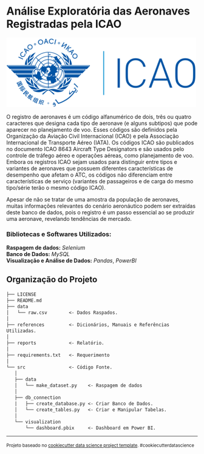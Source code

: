 Análise Exploratória das Aeronaves Registradas pela ICAO
==============================

<img src="icao_photo.png" alt="ICAO Logo" width = 500>

O registro de aeronaves é um código alfanumérico de dois, três ou quatro caracteres que designa cada tipo de aeronave (e alguns subtipos) que pode aparecer no planejamento de voo. Esses códigos são definidos pela Organização da Aviação Civil Internacional (ICAO) e pela Associação Internacional de Transporte Aéreo (IATA). Os códigos ICAO são publicados no documento ICAO 8643 Aircraft Type Designators e são usados ​​pelo controle de tráfego aéreo e operações aéreas, como planejamento de voo. Embora os registros ICAO sejam usados ​​para distinguir entre tipos e variantes de aeronaves que possuem diferentes características de desempenho que afetam o ATC, os códigos não diferenciam entre características de serviço (variantes de passageiros e de carga do mesmo tipo/série terão o mesmo código ICAO).

Apesar de não se tratar de uma amostra da população de aeronaves, muitas informações relevantes do cenário aeronáutico podem ser extraídas deste banco de dados, pois o registro é um passo essencial ao se produzir uma aeronave, revelando tendências de mercado.

### Bibliotecas e Softwares Utilizados:
**Raspagem de dados:** *Selenium* <br> 
**Banco de Dados:** *MySQL* <br> 
**Visualização e Análise de Dados:** *Pandas*, *PowerBI* <br>



Organização do Projeto
------------

    ├── LICENSE
    ├── README.md   
    ├── data
    │   └── raw.csv        <- Dados Raspados.
    │
    ├── references         <- Dicionários, Manuais e Referências Utilizadas.
    │
    ├── reports            <- Relatório.
    │
    ├── requirements.txt   <- Requerimento
    │
    └── src                <- Código Fonte.
       │
       ├── data           
       │   └── make_dataset.py    <- Raspagem de dados
       │
       ├── db_connection      
       |   ├── create_database.py <- Criar Banco de Dados.
       │   └── create_tables.py   <- Criar e Manipular Tabelas.
       │
       └── visualization 
           └── dashboard.pbix     <- Dashboard em Power BI.
    


--------

<p><small>Projeto baseado no <a target="_blank" href="https://drivendata.github.io/cookiecutter-data-science/">cookiecutter data science project template</a>. #cookiecutterdatascience</small></p>
